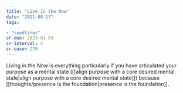 ```yaml
---
title: "Live in the Now"
date: "2021-08-17"
tags:

- "seedlings"
sr-due: 2023-01-03
sr-interval: 4
sr-ease: 270
---
```

Living in the Now is everything particularly if you have articulated your purpose as a mental state ([[align purpose with a core desired mental state|align purpose with a core desired mental state]]) because [[thoughts/presence is the foundation|presence is the foundation]].